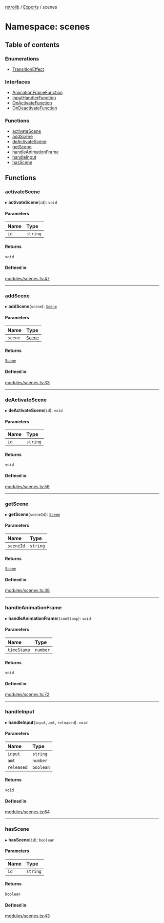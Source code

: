 [retrolib](../README.md) / [Exports](../modules.md) / scenes

# Namespace: scenes

## Table of contents

### Enumerations

- [TransitionEffect](../enums/scenes.TransitionEffect.md)

### Interfaces

- [AnimationFrameFunction](../interfaces/scenes.AnimationFrameFunction.md)
- [InputHandlerFunction](../interfaces/scenes.InputHandlerFunction.md)
- [OnActivateFunction](../interfaces/scenes.OnActivateFunction.md)
- [OnDeactivateFunction](../interfaces/scenes.OnDeactivateFunction.md)

### Functions

- [activateScene](scenes.md#activatescene)
- [addScene](scenes.md#addscene)
- [deActivateScene](scenes.md#deactivatescene)
- [getScene](scenes.md#getscene)
- [handleAnimationFrame](scenes.md#handleanimationframe)
- [handleInput](scenes.md#handleinput)
- [hasScene](scenes.md#hasscene)

## Functions

### activateScene

▸ **activateScene**(`id`): `void`

#### Parameters

| Name | Type |
| :------ | :------ |
| `id` | `string` |

#### Returns

`void`

#### Defined in

[modules/scenes.ts:47](https://github.com/philbgarner/retrolib/blob/d6d017d/src/modules/scenes.ts#L47)

___

### addScene

▸ **addScene**(`scene`): [`Scene`](../classes/Scene.md)

#### Parameters

| Name | Type |
| :------ | :------ |
| `scene` | [`Scene`](../classes/Scene.md) |

#### Returns

[`Scene`](../classes/Scene.md)

#### Defined in

[modules/scenes.ts:33](https://github.com/philbgarner/retrolib/blob/d6d017d/src/modules/scenes.ts#L33)

___

### deActivateScene

▸ **deActivateScene**(`id`): `void`

#### Parameters

| Name | Type |
| :------ | :------ |
| `id` | `string` |

#### Returns

`void`

#### Defined in

[modules/scenes.ts:56](https://github.com/philbgarner/retrolib/blob/d6d017d/src/modules/scenes.ts#L56)

___

### getScene

▸ **getScene**(`sceneId`): [`Scene`](../classes/Scene.md)

#### Parameters

| Name | Type |
| :------ | :------ |
| `sceneId` | `string` |

#### Returns

[`Scene`](../classes/Scene.md)

#### Defined in

[modules/scenes.ts:38](https://github.com/philbgarner/retrolib/blob/d6d017d/src/modules/scenes.ts#L38)

___

### handleAnimationFrame

▸ **handleAnimationFrame**(`timeStamp`): `void`

#### Parameters

| Name | Type |
| :------ | :------ |
| `timeStamp` | `number` |

#### Returns

`void`

#### Defined in

[modules/scenes.ts:72](https://github.com/philbgarner/retrolib/blob/d6d017d/src/modules/scenes.ts#L72)

___

### handleInput

▸ **handleInput**(`input`, `amt`, `released`): `void`

#### Parameters

| Name | Type |
| :------ | :------ |
| `input` | `string` |
| `amt` | `number` |
| `released` | `boolean` |

#### Returns

`void`

#### Defined in

[modules/scenes.ts:64](https://github.com/philbgarner/retrolib/blob/d6d017d/src/modules/scenes.ts#L64)

___

### hasScene

▸ **hasScene**(`id`): `boolean`

#### Parameters

| Name | Type |
| :------ | :------ |
| `id` | `string` |

#### Returns

`boolean`

#### Defined in

[modules/scenes.ts:43](https://github.com/philbgarner/retrolib/blob/d6d017d/src/modules/scenes.ts#L43)
